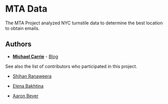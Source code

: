 # MTA Data

The MTA Project analyzed NYC turnstile data to determine the best location to obtain emails.



## Authors

* **[Michael Carrie](https://github.com/mcarrie30)** - [Blog](https://mcarrie30.github.io/)

See also the list of contributors who participated in this project.

* [Shihan Ranaweera](https://github.com/saranaweera)

* [Elena Bakhtina](https://github.com/elenabakhtina)

* [Aaron Beyer](https://github.com/adbeyer23)
